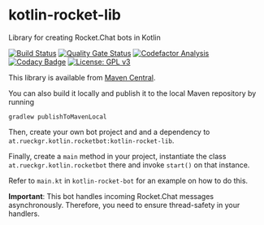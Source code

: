 # kotlin-rocket-lib

Library for creating Rocket.Chat bots in Kotlin

[![Build Status](https://github.com/paulchen/kotlin-rocket-lib/actions/workflows/build_after_push.yml/badge.svg)](https://github.com/paulchen/kotlin-rocket-lib/actions/workflows/build_after_push.yml)
[![Quality Gate Status](https://sonarcloud.io/api/project_badges/measure?project=paulchen_kotlin-rocket-lib&metric=alert_status)](https://sonarcloud.io/dashboard?id=paulchen_kotlin-rocket-lib)
[![Codefactor Analysis](https://www.codefactor.io/repository/github/paulchen/kotlin-rocket-lib/badge?style=flat-square)](https://www.codefactor.io/repository/github/paulchen/kotlin-rocket-lib/)
[![Codacy Badge](https://app.codacy.com/project/badge/Grade/d821d9304f0241a1a1d2a5195f83d330)](https://www.codacy.com/gh/paulchen/kotlin-rocket-lib/dashboard?utm_source=github.com&amp;utm_medium=referral&amp;utm_content=paulchen/kotlin-rocket-lib&amp;utm_campaign=Badge_Grade)
[![License: GPL v3](https://img.shields.io/badge/License-GPLv3-blue.svg)](https://www.gnu.org/licenses/gpl-3.0)

This library is available from
[Maven Central](https://central.sonatype.com/artifact/at.rueckgr.kotlin.rocketbot/kotlin-rocket-lib).

You can also build it locally and publish it to the local Maven repository by running

`gradlew publishToMavenLocal`

Then, create your own bot project and and a dependency to `at.rueckgr.kotlin.rocketbot:kotlin-rocket-lib`.

Finally, create a `main` method in your project, instantiate the class `at.rueckgr.kotlin.rocketbot`
there and invoke `start()` on that instance.

Refer to `main.kt` in `kotlin-rocket-bot` for an example on how to do this.

__Important__: This bot handles incoming Rocket.Chat messages asynchronously.
Therefore, you need to ensure thread-safety in your handlers.  
